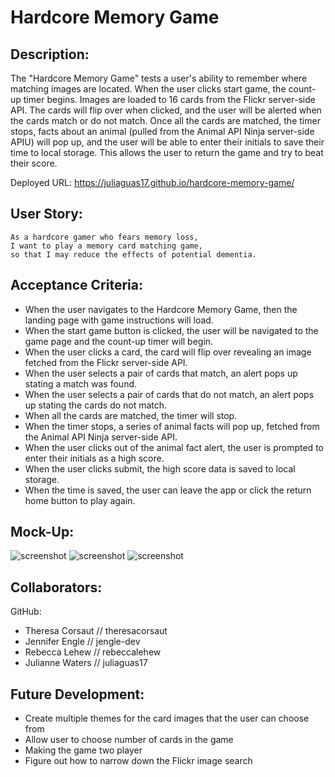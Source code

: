 # Hardcore Memory Game


## Description:
The "Hardcore Memory Game" tests a user's ability to remember where matching images are located. When the user clicks start game, the count-up timer begins. Images are loaded to 16 cards from the Flickr server-side API. The cards will flip over when clicked, and the user will be alerted when the cards match or do not match. Once all the cards are matched, the timer stops, facts about an animal (pulled from the Animal API Ninja server-side APIU) will pop up, and the user will be able to enter their initials to save their time to local storage. This allows the user to return the game and try to beat their score. 

Deployed URL: https://juliaguas17.github.io/hardcore-memory-game/


## User Story:
```
As a hardcore gamer who fears memory loss,
I want to play a memory card matching game,
so that I may reduce the effects of potential dementia.
```


## Acceptance Criteria:

- When the user navigates to the Hardcore Memory Game, then the landing page with game instructions will load.
- When the start game button is clicked, the user will be navigated to the game page and the count-up timer will begin.
- When the user clicks a card, the card will flip over revealing an image fetched from the Flickr server-side API.
- When the user selects a pair of cards that match, an alert pops up stating a match was found.
- When the user selects a pair of cards that do not match, an alert pops up stating the cards do not match.
- When all the cards are matched, the timer will stop.
- When the timer stops, a series of animal facts will pop up, fetched from the Animal API Ninja server-side API.
- When the user clicks out of the animal fact alert, the user is prompted to enter their initials as a high score.
- When the user clicks submit, the high score data is saved to local storage.
- When the time is saved, the user can leave the app or click the return home button to play again.


## Mock-Up:
![screenshot](./assets/Images/landingPage.png)
![screenshot](./assets/Images/gamePage.png)
![screenshot](./assets/Images/animalFactModal.png)


## Collaborators:
GitHub:
- Theresa Corsaut // theresacorsaut
- Jennifer Engle // jengle-dev
- Rebecca Lehew // rebeccalehew
- Julianne Waters // juliaguas17


## Future Development:
- Create multiple themes for the card images that the user can choose from
- Allow user to choose number of cards in the game
- Making the game two player
- Figure out how to narrow down the Flickr image search
